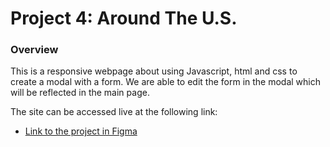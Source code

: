 # Project 4: Around The U.S.

### Overview

This is a responsive webpage about using Javascript, html and css to create a modal with a form. We are able to edit the form in the modal which will be reflected in the main page.

The site can be accessed live at the following link:

- [Link to the project in Figma](https://www.figma.com/file/mUgu8OSHWE0M6p6vfwmdu9/Sprint-4-Around-The-U.S.-desktop-mobile?node-id=0%3A1)
